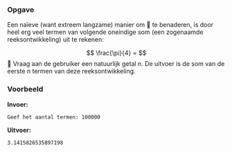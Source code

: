 ### Opgave

Een naïeve (want extreem langzame) manier om  te benaderen, is door heel erg veel termen van volgende oneindige som (een zogenaamde reeksontwikkeling) uit te rekenen:

$$
\frac{\pi}{4} =
$$

Vraag aan de gebruiker een natuurlijk getal n. De uitvoer is de som van de eerste n termen van deze reeksontwikkeling.

### Voorbeeld

**Invoer:**

    Geef het aantal termen: 100000

**Uitvoer:**

    3.1415826535897198
